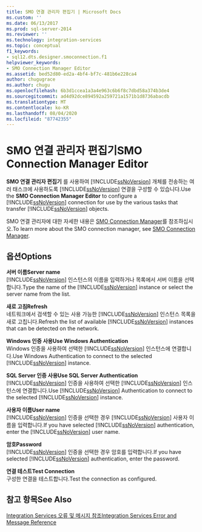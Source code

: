 ```yaml
---
title: SMO 연결 관리자 편집기 | Microsoft Docs
ms.custom: ''
ms.date: 06/13/2017
ms.prod: sql-server-2014
ms.reviewer: ''
ms.technology: integration-services
ms.topic: conceptual
f1_keywords:
- sql12.dts.designer.smoconnection.f1
helpviewer_keywords:
- SMO Connection Manager Editor
ms.assetid: bed52d80-ed2a-4bf4-bf7c-481b6e228ca4
author: chugugrace
ms.author: chugu
ms.openlocfilehash: 6b3d1ccea1a3a4e963c6b6f8c7dbd58a374b3de4
ms.sourcegitcommit: ad4d92dce894592a259721a1571b1d8736abacdb
ms.translationtype: MT
ms.contentlocale: ko-KR
ms.lasthandoff: 08/04/2020
ms.locfileid: "87742355"
---
```

# <a name="smo-connection-manager-editor"></a><span data-ttu-id="a4a6c-102">SMO 연결 관리자 편집기</span><span class="sxs-lookup"><span data-stu-id="a4a6c-102">SMO Connection Manager Editor</span></span>
  <span data-ttu-id="a4a6c-103">**SMO 연결 관리자 편집기** 를 사용하여 [!INCLUDE[ssNoVersion](../includes/ssnoversion-md.md)] 개체를 전송하는 여러 태스크에 사용하도록 [!INCLUDE[ssNoVersion](../includes/ssnoversion-md.md)] 연결을 구성할 수 있습니다.</span><span class="sxs-lookup"><span data-stu-id="a4a6c-103">Use the **SMO Connection Manager Editor** to configure a [!INCLUDE[ssNoVersion](../includes/ssnoversion-md.md)] connection for use by the various tasks that transfer [!INCLUDE[ssNoVersion](../includes/ssnoversion-md.md)] objects.</span></span>  
  
 <span data-ttu-id="a4a6c-104">SMO 연결 관리자에 대한 자세한 내용은 [SMO Connection Manager](connection-manager/smo-connection-manager.md)를 참조하십시오.</span><span class="sxs-lookup"><span data-stu-id="a4a6c-104">To learn more about the SMO connection manager, see [SMO Connection Manager](connection-manager/smo-connection-manager.md).</span></span>  
  
## <a name="options"></a><span data-ttu-id="a4a6c-105">옵션</span><span class="sxs-lookup"><span data-stu-id="a4a6c-105">Options</span></span>  
 <span data-ttu-id="a4a6c-106">**서버 이름**</span><span class="sxs-lookup"><span data-stu-id="a4a6c-106">**Server name**</span></span>  
 <span data-ttu-id="a4a6c-107">[!INCLUDE[ssNoVersion](../includes/ssnoversion-md.md)] 인스턴스의 이름을 입력하거나 목록에서 서버 이름을 선택합니다.</span><span class="sxs-lookup"><span data-stu-id="a4a6c-107">Type the name of the [!INCLUDE[ssNoVersion](../includes/ssnoversion-md.md)] instance or select the server name from the list.</span></span>  
  
 <span data-ttu-id="a4a6c-108">**새로 고침**</span><span class="sxs-lookup"><span data-stu-id="a4a6c-108">**Refresh**</span></span>  
 <span data-ttu-id="a4a6c-109">네트워크에서 검색할 수 있는 사용 가능한 [!INCLUDE[ssNoVersion](../includes/ssnoversion-md.md)] 인스턴스 목록을 새로 고칩니다.</span><span class="sxs-lookup"><span data-stu-id="a4a6c-109">Refresh the list of available [!INCLUDE[ssNoVersion](../includes/ssnoversion-md.md)] instances that can be detected on the network.</span></span>  
  
 <span data-ttu-id="a4a6c-110">**Windows 인증 사용**</span><span class="sxs-lookup"><span data-stu-id="a4a6c-110">**Use Windows Authentication**</span></span>  
 <span data-ttu-id="a4a6c-111">Windows 인증을 사용하여 선택한 [!INCLUDE[ssNoVersion](../includes/ssnoversion-md.md)] 인스턴스에 연결합니다.</span><span class="sxs-lookup"><span data-stu-id="a4a6c-111">Use Windows Authentication to connect to the selected [!INCLUDE[ssNoVersion](../includes/ssnoversion-md.md)] instance.</span></span>  
  
 <span data-ttu-id="a4a6c-112">**SQL Server 인증 사용**</span><span class="sxs-lookup"><span data-stu-id="a4a6c-112">**Use SQL Server Authentication**</span></span>  
 <span data-ttu-id="a4a6c-113">[!INCLUDE[ssNoVersion](../includes/ssnoversion-md.md)] 인증을 사용하여 선택한 [!INCLUDE[ssNoVersion](../includes/ssnoversion-md.md)] 인스턴스에 연결합니다.</span><span class="sxs-lookup"><span data-stu-id="a4a6c-113">Use [!INCLUDE[ssNoVersion](../includes/ssnoversion-md.md)] Authentication to connect to the selected [!INCLUDE[ssNoVersion](../includes/ssnoversion-md.md)] instance.</span></span>  
  
 <span data-ttu-id="a4a6c-114">**사용자 이름**</span><span class="sxs-lookup"><span data-stu-id="a4a6c-114">**User name**</span></span>  
 <span data-ttu-id="a4a6c-115">[!INCLUDE[ssNoVersion](../includes/ssnoversion-md.md)] 인증을 선택한 경우 [!INCLUDE[ssNoVersion](../includes/ssnoversion-md.md)] 사용자 이름을 입력합니다.</span><span class="sxs-lookup"><span data-stu-id="a4a6c-115">If you have selected [!INCLUDE[ssNoVersion](../includes/ssnoversion-md.md)] authentication, enter the [!INCLUDE[ssNoVersion](../includes/ssnoversion-md.md)] user name.</span></span>  
  
 <span data-ttu-id="a4a6c-116">**암호**</span><span class="sxs-lookup"><span data-stu-id="a4a6c-116">**Password**</span></span>  
 <span data-ttu-id="a4a6c-117">[!INCLUDE[ssNoVersion](../includes/ssnoversion-md.md)] 인증을 선택한 경우 암호를 입력합니다.</span><span class="sxs-lookup"><span data-stu-id="a4a6c-117">If you have selected [!INCLUDE[ssNoVersion](../includes/ssnoversion-md.md)] authentication, enter the password.</span></span>  
  
 <span data-ttu-id="a4a6c-118">**연결 테스트**</span><span class="sxs-lookup"><span data-stu-id="a4a6c-118">**Test Connection**</span></span>  
 <span data-ttu-id="a4a6c-119">구성한 연결을 테스트합니다.</span><span class="sxs-lookup"><span data-stu-id="a4a6c-119">Test the connection as configured.</span></span>  
  
## <a name="see-also"></a><span data-ttu-id="a4a6c-120">참고 항목</span><span class="sxs-lookup"><span data-stu-id="a4a6c-120">See Also</span></span>  
 [<span data-ttu-id="a4a6c-121">Integration Services 오류 및 메시지 참조</span><span class="sxs-lookup"><span data-stu-id="a4a6c-121">Integration Services Error and Message Reference</span></span>](../../2014/integration-services/integration-services-error-and-message-reference.md)  
  
  
